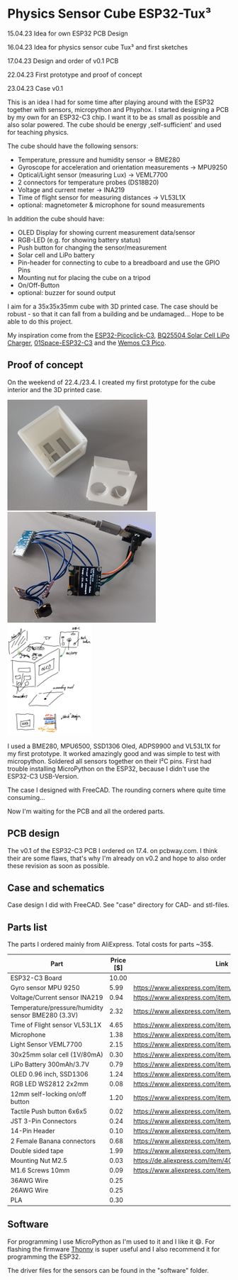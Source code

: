 # Physics Sensor Cube ESP32-Tux³

15.04.23 Idea for own ESP32 PCB Design

16.04.23 Idea for physics sensor cube Tux³ and first sketches

17.04.23 Design and order of v0.1 PCB

22.04.23 First prototype and proof of concept

23.04.23 Case v0.1

This is an idea I had for some time after playing around with the ESP32 together with sensors, micropython and Phyphox. I started designing a PCB by my own for an ESP32-C3 chip. I want it to be as small as possible and also solar powered. The cube should be energy ,self-sufficient' and used for teaching physics. 

The cube should have the following sensors:
- Temperature, pressure and humidity sensor &rarr; BME280
- Gyroscope for acceleration and orientation measurements &rarr; MPU9250
- Optical/Light sensor (measuring Lux) &rarr; VEML7700
- 2 connectors for temperature probes (DS18B20)
- Voltage and current meter &rarr; INA219
- Time of flight sensor for measuring distances &rarr; VL53L1X
- optional: magnetometer & microphone for sound measurements

In addition the cube should have:
- OLED Display for showing current measurement data/sensor
- RGB-LED (e.g. for showing battery status)
- Push button for changing the sensor/measurement
- Solar cell and LiPo battery
- Pin-header for connecting to cube to a breadboard and use the GPIO Pins
- Mounting nut for placing the cube on a tripod
- On/Off-Button
- optional: buzzer for sound output

I aim for a 35x35x35mm cube with 3D printed case. The case should be robust - so that it can fall from a building and be undamaged... Hope to be able to do this project. 

My inspiration come from the [ESP32-Picoclick-C3](https://github.com/makermoekoe/Picoclick-C3), [BQ25504 Solar Cell LiPo Charger](https://hackaday.io/project/158837-ultra-low-power-lipo-charger-via-energy-harvesting), [01Space-ESP32-C3](https://github.com/01Space/ESP32-C3-0.42LCD) and the [Wemos C3 Pico](https://www.wemos.cc/en/latest/c3/c3_pico.html).

## Proof of concept

On the weekend of 22.4./23.4. I created my first prototype for the cube interior and the 3D printed case. 

<img src="case_v01.jpg" alt="Case v01" height="250"/> <img src="tux3_prototype_2.jpg" alt="First prototype of Tux Cube" height="250"/><img src="idea_sketch_tux_cube.png" alt="idea sketch" height="250"/>

I used a BME280, MPU6500, SSD1306 Oled, ADPS9900 and VL53L1X for my first prototype. It worked amazingly good and was simple to test with micropython. Soldered all sensors together on their I²C pins. First had trouble installing MicroPython on the ESP32, because I didn't use the ESP32-C3 USB-Version.

The case I designed with FreeCAD. The rounding corners where quite time consuming...

Now I'm waiting for the PCB and all the ordered parts.

## PCB design
The v0.1 of the ESP32-C3 PCB I ordered on 17.4. on pcbway.com. I think their are some flaws, that's why I'm already on v0.2 and hope to also order these revision as soon as possible.

## Case and schematics
Case design I did with FreeCAD. See "case" directory for CAD- and stl-files.

## Parts list
The parts I ordered mainly from AliExpress. Total costs for parts ~35$.

|Part                                              |Price [$]  | Link |
|--------------------------------------------------|-----------|------|
|ESP32-C3 Board                                    |10.00      |      |
|Gyro sensor MPU 9250                              |5.99       |https://www.aliexpress.com/item/1005005377858707.html|
|Voltage/Current sensor INA219                     |0.94       |https://www.aliexpress.com/item/33047166203.html|
|Temperature/pressure/humidity sensor BME280 (3.3V)|2.32       |https://www.aliexpress.com/item/32862421810.html|
|Time of Flight sensor VL53L1X                     |4.65       |https://www.aliexpress.com/item/1005003091941068.html|
|Microphone                                        |1.38       |https://www.aliexpress.com/item/4000045517597.html|
|Light Sensor VEML7700                             |2.15       |https://www.aliexpress.com/item/1005004926993351.html|
|30x25mm solar cell (1V/80mA)                      |0.30       |https://www.aliexpress.com/item/1005003534570447.html|
|LiPo Battery 300mAh/3.7V                          |0.79       |https://www.aliexpress.com/item/1005005174603270.html|
|OLED 0.96 inch, SSD1306                           |1.24       |https://www.aliexpress.com/item/32957309383.html|
|RGB LED WS2812 2x2mm                              |0.08       |https://www.aliexpress.com/item/4000770210584.html|
|12mm self-locking on/off button                   |1.20       |https://www.aliexpress.com/item/1005003575736338.html|
|Tactile Push button 6x6x5                         |0.02       |https://www.aliexpress.com/item/32960657626.html|
|JST 3-Pin Connectors                              |0.24       |https://www.aliexpress.com/item/32954418743.html|
|14-Pin Header                                     |0.10       |https://www.aliexpress.com/item/33004522737.html|
|2 Female Banana connectors                        |0.68       |https://www.aliexpress.com/item/1005002642114673.html|
|Double sided tape                                 |1.99       |https://www.aliexpress.com/item/1005003980172009.html|
|Mounting Nut M2.5                                 |0.03       |https://de.aliexpress.com/item/4000585933306.html|
|M1.6 Screws 10mm                                  |0.09       |https://www.aliexpress.com/item/32968483467.html|
|36AWG Wire                                        |0.25       |      |
|26AWG Wire                                        |0.25       |      |
|PLA                                               |0.30       |      |

## Software
For programming I use MicroPython as I'm used to it and I like it 😄. For flashing the firmware [Thonny](https://thonny.org) is super useful and I also recommend it for programming the ESP32.

The driver files for the sensors can be found in the "software" folder.


